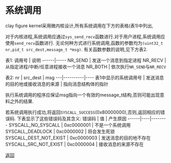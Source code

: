 # 系统调用

clay figure kernel采用微内核设计,所有系统调用在下方的表格(表1)中列出,

对于内核进程,系统调用应通过`sys_send_recv`函数进行.对于用户进程,系统调用应使用`send_recv`函数进行.
无论何种方式进行系统调用,函数的参数均为`(uint32_t nr,pid_t src_dest,message_t *msg)`.
有关函数参数的说明,见下方表2.

表1:
调用号 | 说明
------|-----
NR_SEND | 发送一个消息到指定进程
NR_RECV | 从指定进程/中断/任意进程接收一个消息
NR_BOTH | 依次执行`NR_SEND`与`NR_RECV`

表2:
nr | src_dest | msg
---|----------|----
表1中显示的系统调用号 | 发送消息的目的地或接收消息的来源 | 指向消息结构体的指针

执行系统调用的程序应保证msg指向一个有效的message_t结构,否则可能出现意料之外的结果.

若系统调用执行成功,将返回`SYSCALL_SUCCESS`(0x80000000),否则,返回相应的错误码.
下表显示了这些错误码及其含义:
错误码 | 值 | 产生原因
------|----|--------
SYSCALL_NO_SYSCALL | 0xc0000001 | 不是一个系统调用
SYSCALL_DEADLOCK | 0xc0000002 | 将会发生死锁
SYSCALL_DEST_NOT_EXIST | 0xc0000003 | 发送消息的目的地不存在
SYSCALL_SRC_NOT_EXIST  | 0xc0000004 | 接收消息的来源不存在

[返回](../index.md)